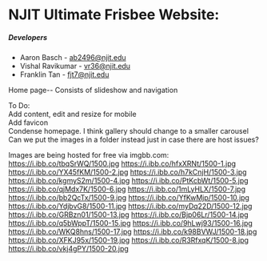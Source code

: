 # NJIT Ultimate Frisbee Website:
##### Developers
* Aaron Basch - ab2496@njit.edu 
* Vishal Ravikumar - vr36@njit.edu 
* Franklin Tan - fjt7@njit.edu

Home page--
Consists of slideshow and navigation

To Do:<br>
Add content, edit and resize for mobile <br>
Add favicon <br>
Condense homepage. I think gallery should change to a smaller carousel <br>
Can we put the images in a folder instead just in case there are host issues?

Images are being hosted for free via imgbb.com:
https://i.ibb.co/tbqSrWQ/1500.jpg
https://i.ibb.co/hfxXRNt/1500-1.jpg
https://i.ibb.co/YX45fKM/1500-2.jpg
https://i.ibb.co/h7kCnjH/1500-3.jpg
https://i.ibb.co/kgmyS2m/1500-4.jpg
https://i.ibb.co/PtKcbWt/1500-5.jpg
https://i.ibb.co/qjMdx7K/1500-6.jpg
https://i.ibb.co/1mLyHLX/1500-7.jpg
https://i.ibb.co/bb2QcTx/1500-9.jpg
https://i.ibb.co/YfKwMjp/1500-10.jpg
https://i.ibb.co/YdjbvG8/1500-11.jpg
https://i.ibb.co/myDq22D/1500-12.jpg
https://i.ibb.co/GRBzn01/1500-13.jpg
https://i.ibb.co/Bjp06Lr/1500-14.jpg
https://i.ibb.co/q5bWppT/1500-15.jpg
https://i.ibb.co/9hLwj93/1500-16.jpg
https://i.ibb.co/WKQ8hns/1500-17.jpg
https://i.ibb.co/k98BVWJ/1500-18.jpg
https://i.ibb.co/XFKJ95x/1500-19.jpg
https://i.ibb.co/R3RfxqK/1500-8.jpg
https://i.ibb.co/vkj4gPY/1500-20.jpg
